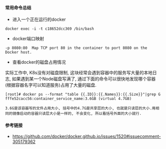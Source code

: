 #### 常用命令总结

* 进入一个正在运行的docker

```
docker exec -i -t c18652dcc369 /bin/bash
```

* docker端口映射

```
-p 8080:80	Map TCP port 80 in the container to port 8080 on the Docker host.
```

* 查看docker的磁盘占用情况

实际工作中, K8s没有对磁盘限制, 这块经常会遇到容器中的服务写大量的本地日志, 如果遇到某一个Node磁盘写满了, 通过下面的命令可以很快地发现哪个容器(根据容器名字可以知道服务)占用了大量的磁盘.

```
[root]# docker ps --format "table {{.ID}}:{{.Names}}:{{.Size}}"|grep G
fffe52cacc56:container_service_name:3.6GB (virtual 4.7GB)

3.6G是该容器写的文件占用大小, 括号中的4.7G是共享层的大小, 也就是只读层的大小.用相同的镜像启动的容器只读层大小是一样的, 不会变化, 所以看括号外面的大小就行.
```



#### 参考链接

* https://github.com/docker/docker.github.io/issues/1520#issuecomment-305179362